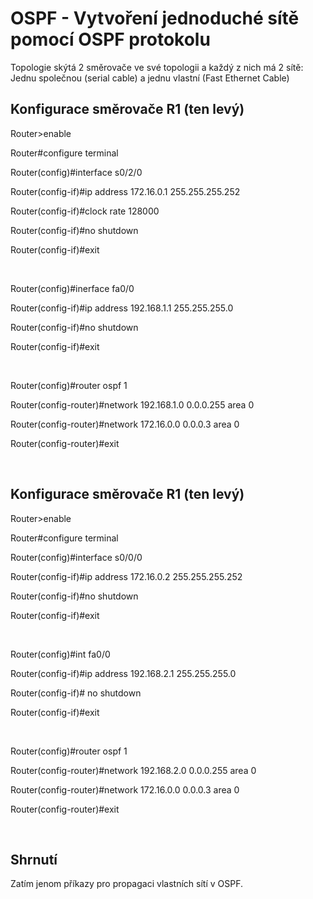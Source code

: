 <h1><b>OSPF - Vytvoření jednoduché sítě pomocí OSPF protokolu</b></h1>
<p>Topologie skýtá 2 směrovače ve své topologii a každý z nich má 2 sítě: Jednu společnou (serial cable) a jednu vlastní (Fast Ethernet Cable)</p>

<h2>Konfigurace směrovače R1 (ten levý)</h2>
<p>Router>enable</p>
<p>Router#configure terminal</p>
<p>Router(config)#interface s0/2/0</p>
<p>Router(config-if)#ip address 172.16.0.1 255.255.255.252</p>
<p>Router(config-if)#clock rate 128000</p>
<p>Router(config-if)#no shutdown</p>
<p>Router(config-if)#exit</p>
<br />
<p>Router(config)#inerface fa0/0</p>
<p>Router(config-if)#ip address 192.168.1.1 255.255.255.0</p>
<p>Router(config-if)#no shutdown</p>
<p>Router(config-if)#exit</p>
<br />
<p>Router(config)#router ospf 1</p>
<p>Router(config-router)#network 192.168.1.0 0.0.0.255 area 0</p>
<p>Router(config-router)#network 172.16.0.0 0.0.0.3 area 0</p>
<p>Router(config-router)#exit</p>
<br />
<h2>Konfigurace směrovače R1 (ten levý)</h2>
<p>Router>enable</p>
<p>Router#configure terminal</p>
<p>Router(config)#interface s0/0/0</p>
<p>Router(config-if)#ip address 172.16.0.2 255.255.255.252</p>
<p>Router(config-if)#no shutdown</p>
<p>Router(config-if)#exit</p>
<br />
<p>Router(config)#int fa0/0</p>
<p>Router(config-if)#ip address 192.168.2.1 255.255.255.0</p>
<p>Router(config-if)# no shutdown</p>
<p>Router(config-if)#exit</p>
<br />
<p>Router(config)#router ospf 1</p>
<p>Router(config-router)#network 192.168.2.0 0.0.0.255 area 0</p>
<p>Router(config-router)#network 172.16.0.0 0.0.0.3 area 0</p>
<p>Router(config-router)#exit</p>
<br />

<h2>Shrnutí</h2>
<p>Zatím jenom příkazy pro propagaci vlastních sítí v OSPF.</p>
